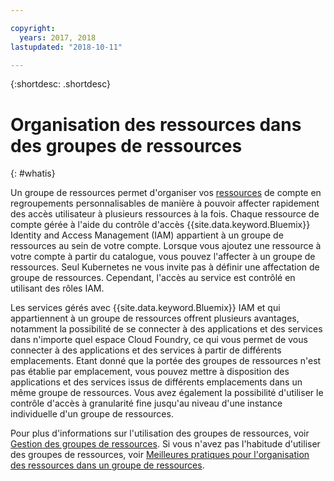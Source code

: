 ```yaml
---

copyright:
  years: 2017, 2018
lastupdated: "2018-10-11"

---
```


{:shortdesc: .shortdesc}

# Organisation des ressources dans des groupes de ressources
{: #whatis}

Un groupe de ressources permet d'organiser vos [ressources](/docs/resources/acct_resources.html#resource) de compte en regroupements personnalisables de manière à pouvoir affecter rapidement des accès utilisateur à plusieurs ressources à la fois. Chaque ressource de compte gérée à l'aide du contrôle d'accès {{site.data.keyword.Bluemix}} Identity and Access Management (IAM) appartient à un groupe de ressources au sein de votre compte. Lorsque vous ajoutez une ressource à votre compte à partir du catalogue, vous pouvez l'affecter à un groupe de ressources. Seul Kubernetes ne vous invite pas à définir une affectation de groupe de ressources. Cependant, l'accès au service est contrôlé en utilisant des rôles IAM.

Les services gérés avec {{site.data.keyword.Bluemix}} IAM et qui appartiennent à un groupe de ressources offrent plusieurs avantages, notamment la possibilité de se connecter à des applications et des services dans n'importe quel espace Cloud Foundry, ce qui vous permet de vous connecter à des applications et des services à partir de différents emplacements. Etant donné que la portée des groupes de ressources n'est pas établie par emplacement, vous pouvez mettre à disposition des applications et des services issus de différents emplacements dans un même groupe de ressources. Vous avez également la possibilité d'utiliser le contrôle d'accès à granularité fine jusqu'au niveau d'une instance individuelle d'un groupe de ressources.

Pour plus d'informations sur l'utilisation des groupes de ressources, voir [Gestion des groupes de ressources](/docs/resources/resourcegroups.html). Si vous n'avez pas l'habitude d'utiliser des groupes de ressources, voir [Meilleures pratiques pour l'organisation des ressources dans un groupe de ressources](/docs/resources/bestpractice_rgs.html#bp_resourcegroups).
